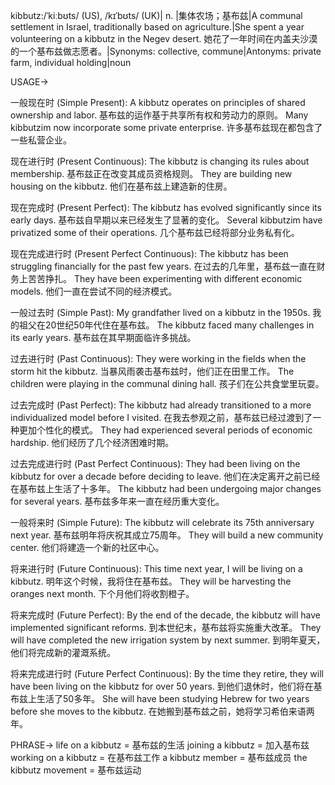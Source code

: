 kibbutz:/ˈkiːbʊts/ (US), /kɪˈbʊts/ (UK)| n. |集体农场；基布兹|A communal settlement in Israel, traditionally based on agriculture.|She spent a year volunteering on a kibbutz in the Negev desert. 她花了一年时间在内盖夫沙漠的一个基布兹做志愿者。|Synonyms: collective, commune|Antonyms: private farm, individual holding|noun

USAGE->

一般现在时 (Simple Present):
A kibbutz operates on principles of shared ownership and labor.  基布兹的运作基于共享所有权和劳动力的原则。
Many kibbutzim now incorporate some private enterprise. 许多基布兹现在都包含了一些私营企业。

现在进行时 (Present Continuous):
The kibbutz is changing its rules about membership.  基布兹正在改变其成员资格规则。
They are building new housing on the kibbutz. 他们在基布兹上建造新的住房。

现在完成时 (Present Perfect):
The kibbutz has evolved significantly since its early days. 基布兹自早期以来已经发生了显著的变化。
Several kibbutzim have privatized some of their operations.  几个基布兹已经将部分业务私有化。

现在完成进行时 (Present Perfect Continuous):
The kibbutz has been struggling financially for the past few years.  在过去的几年里，基布兹一直在财务上苦苦挣扎。
They have been experimenting with different economic models.  他们一直在尝试不同的经济模式。

一般过去时 (Simple Past):
My grandfather lived on a kibbutz in the 1950s.  我的祖父在20世纪50年代住在基布兹。
The kibbutz faced many challenges in its early years. 基布兹在其早期面临许多挑战。

过去进行时 (Past Continuous):
They were working in the fields when the storm hit the kibbutz.  当暴风雨袭击基布兹时，他们正在田里工作。
The children were playing in the communal dining hall. 孩子们在公共食堂里玩耍。

过去完成时 (Past Perfect):
The kibbutz had already transitioned to a more individualized model before I visited. 在我去参观之前，基布兹已经过渡到了一种更加个性化的模式。
They had experienced several periods of economic hardship. 他们经历了几个经济困难时期。


过去完成进行时 (Past Perfect Continuous):
They had been living on the kibbutz for over a decade before deciding to leave. 他们在决定离开之前已经在基布兹上生活了十多年。
The kibbutz had been undergoing major changes for several years. 基布兹多年来一直在经历重大变化。


一般将来时 (Simple Future):
The kibbutz will celebrate its 75th anniversary next year. 基布兹明年将庆祝其成立75周年。
They will build a new community center. 他们将建造一个新的社区中心。

将来进行时 (Future Continuous):
This time next year, I will be living on a kibbutz. 明年这个时候，我将住在基布兹。
They will be harvesting the oranges next month.  下个月他们将收割橙子。


将来完成时 (Future Perfect):
By the end of the decade, the kibbutz will have implemented significant reforms. 到本世纪末，基布兹将实施重大改革。
They will have completed the new irrigation system by next summer. 到明年夏天，他们将完成新的灌溉系统。

将来完成进行时 (Future Perfect Continuous):
By the time they retire, they will have been living on the kibbutz for over 50 years. 到他们退休时，他们将在基布兹上生活了50多年。
She will have been studying Hebrew for two years before she moves to the kibbutz. 在她搬到基布兹之前，她将学习希伯来语两年。


PHRASE->
life on a kibbutz = 基布兹的生活
joining a kibbutz = 加入基布兹
working on a kibbutz = 在基布兹工作
a kibbutz member = 基布兹成员
the kibbutz movement = 基布兹运动
